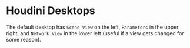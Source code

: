 # Houdini Desktops

The default desktop has `Scene View` on the left, `Parameters` in the upper right, and `Network View` in the lower left (useful if a view gets changed for some reason).
